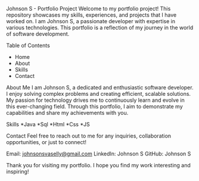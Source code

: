 
Johnson S - Portfolio Project
Welcome to my portfolio project! This repository showcases my skills, experiences, and projects that I have worked on. I am Johnson S, a passionate developer with expertise in various technologies. This portfolio is a reflection of my journey in the world of software development.

Table of Contents
* Home
* About 
* Skills
* Contact

About Me
I am Johnson S, a dedicated and enthusiastic software developer. I enjoy solving complex problems and creating efficient, scalable solutions. My passion for technology drives me to continuously learn and evolve in this ever-changing field. Through this portfolio, I aim to demonstrate my capabilities and share my achievements with you.

Skills
*Java
*Sql
*Html
*Css
*JS

Contact
Feel free to reach out to me for any inquiries, collaboration opportunities, or just to connect!

Email: johnsonsvaselly@gmail.com
LinkedIn: Johnson S
GitHub: Johnson S


Thank you for visiting my portfolio. I hope you find my work interesting and inspiring!
